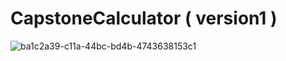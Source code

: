 ﻿# CapstoneCalculator ( version1 )
![ba1c2a39-c11a-44bc-bd4b-4743638153c1](https://user-images.githubusercontent.com/92010456/221152389-c1af1d6b-d98a-4a90-8f04-26cb1e64e893.jpg)
